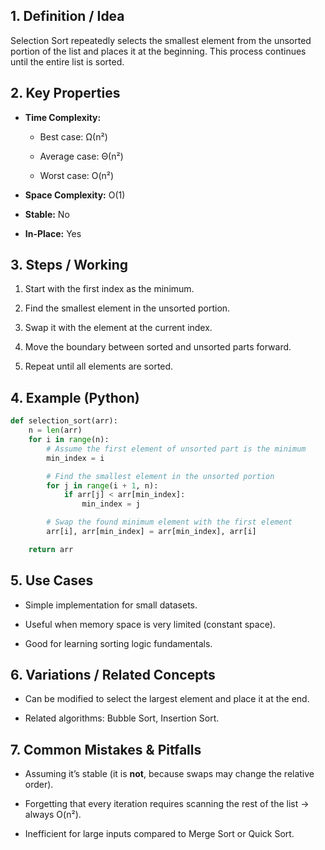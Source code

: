 ## 1. Definition / Idea

Selection Sort repeatedly selects the smallest element from the unsorted portion of the list and places it at the beginning. This process continues until the entire list is sorted.

## 2. Key Properties

- **Time Complexity:**
    
    - Best case: Ω(n²)
        
    - Average case: Θ(n²)
        
    - Worst case: O(n²)
        
- **Space Complexity:** O(1)
    
- **Stable:** No
    
- **In-Place:** Yes
    

## 3. Steps / Working

1. Start with the first index as the minimum.
    
2. Find the smallest element in the unsorted portion.
    
3. Swap it with the element at the current index.
    
4. Move the boundary between sorted and unsorted parts forward.
    
5. Repeat until all elements are sorted.
    

## 4. Example (Python)

```python
def selection_sort(arr):
    n = len(arr)
    for i in range(n):
        # Assume the first element of unsorted part is the minimum
        min_index = i

        # Find the smallest element in the unsorted portion
        for j in range(i + 1, n):
            if arr[j] < arr[min_index]:
                min_index = j

        # Swap the found minimum element with the first element
        arr[i], arr[min_index] = arr[min_index], arr[i]

    return arr
```

## 5. Use Cases

- Simple implementation for small datasets.
    
- Useful when memory space is very limited (constant space).
    
- Good for learning sorting logic fundamentals.
    

## 6. Variations / Related Concepts

- Can be modified to select the largest element and place it at the end.
    
- Related algorithms: Bubble Sort, Insertion Sort.
    

## 7. Common Mistakes & Pitfalls

- Assuming it’s stable (it is **not**, because swaps may change the relative order).
    
- Forgetting that every iteration requires scanning the rest of the list → always O(n²).
    
- Inefficient for large inputs compared to Merge Sort or Quick Sort.
    
